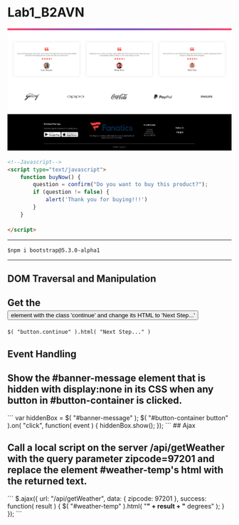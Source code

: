 # Lab1_B2AVN
<p align="center">
	<img src="https://raw.githubusercontent.com/anvndev/Lab1_B2AVN/master/Lab1_B2AVN/images/demo.jpg">
</p>


```html
<!--Javascript-->
<script type="text/javascript">
    function buyNow() {
        question = confirm("Do you want to buy this product?");
        if (question != false) {
            alert('Thank you for buying!!!')
        }
    }

</script>
```
----------
```
$npm i bootstrap@5.3.0-alpha1
```
-------------
## DOM Traversal and Manipulation
<h2>Get the <button> element with the class 'continue' and change its HTML to 'Next Step...'</h2>
	
```html
$( "button.continue" ).html( "Next Step..." )
```	
## Event Handling
<h2>Show the #banner-message element that is hidden with display:none in its CSS when any button in #button-container is clicked.</h2>
```
var hiddenBox = $( "#banner-message" );
$( "#button-container button" ).on( "click", function( event ) {
  hiddenBox.show();
});
```	
## Ajax
<h2>Call a local script on the server /api/getWeather with the query parameter zipcode=97201 and replace the element #weather-temp's html with the returned text.</h2>
```
$.ajax({
  url: "/api/getWeather",
  data: {
    zipcode: 97201
  },
  success: function( result ) {
    $( "#weather-temp" ).html( "<strong>" + result + "</strong> degrees" );
  }
});
```
